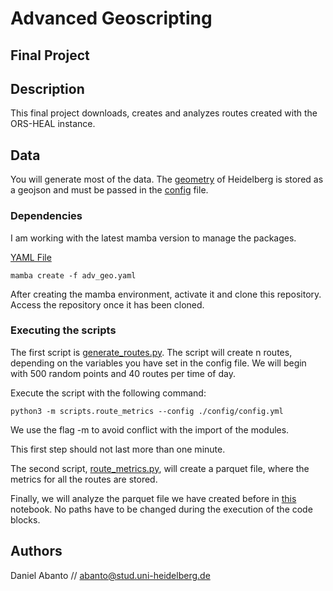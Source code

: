 # Advanced Geoscripting 

## Final Project

## Description

This final project downloads, creates and analyzes routes created with the ORS-HEAL instance.

## Data

You will generate most of the data. The [geometry](geodata/hd.geojson) of Heidelberg is stored as a geojson and must be passed in the [config](config/config.yml) file. 

### Dependencies

I am working with the latest mamba version to manage the packages. 

[YAML File](config/adv_geo.yaml)

```
mamba create -f adv_geo.yaml
```

After creating the mamba environment, activate it and clone this repository. Access the repository once it has been cloned. 


### Executing the scripts

The first script is [generate_routes.py](scripts/generate_routes.py). The script will create n routes, depending on the variables you have set in the config file. We will begin with 500 random points and 40 routes per time of day. 

Execute the script with the following command: 

```
python3 -m scripts.route_metrics --config ./config/config.yml
```
We use the flag -m to avoid conflict with the import of the modules. 

This first step should not last more than one minute. 

The second script, [route_metrics.py](scripts/route_metrics.py), will create a parquet file, where the metrics for all the routes are stored. 

Finally, we will analyze the parquet file we have created before in [this](results/visualization.ipynb) notebook. No paths have to be changed during the execution of the code blocks. 


## Authors

Daniel Abanto // abanto@stud.uni-heidelberg.de



